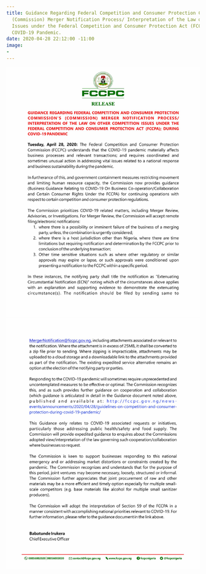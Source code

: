 ```yaml
---
title: Guidance Regarding Federal Competition and Consumer Protection Commission’s
  (Commission) Merger Notification Process/ Interpretation of the Law on Other Competition
  Issues under the Federal Competition and Consumer Protection Act (FCCPA); During
  COVID-19 Pandemic.
date: 2020-04-28 22:12:00 -11:00
image:
- 
---
```


![one-8910d7.jpg](/uploads/one-8910d7.jpg)
![two.jpg](/uploads/two.jpg)